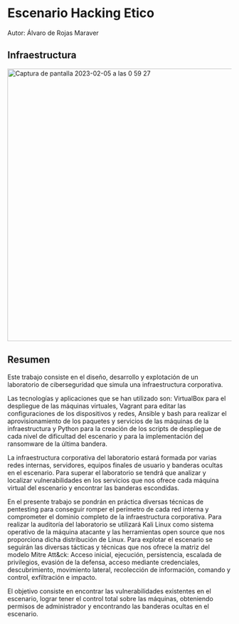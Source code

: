 # Escenario Hacking Etico
Autor: Álvaro de Rojas Maraver

## Infraestructura
<img width="612" alt="Captura de pantalla 2023-02-05 a las 0 59 27" src="https://user-images.githubusercontent.com/105986456/216794651-c78f6693-3bc5-425a-bbdb-3a1f1ffb13a8.png">

## Resumen

Este trabajo consiste en el diseño, desarrollo y explotación de un laboratorio de ciberseguridad que simula una infraestructura corporativa. 

Las tecnologías y aplicaciones que se han utilizado son: VirtualBox para el despliegue de las máquinas virtuales, Vagrant para editar las configuraciones de los dispositivos y redes, Ansible
y bash para realizar el aprovisionamiento de los paquetes y servicios de las máquinas de la infraestructura y Python para la creación de los scripts de despliegue de cada nivel de dificultad del escenario y para la implementación del ransomware de la última bandera.

La infraestructura corporativa del 
laboratorio estará formada por varias redes internas, servidores, equipos finales de usuario y banderas ocultas en el escenario. Para superar el laboratorio se tendrá que analizar y localizar vulnerabilidades en los servicios que nos ofrece cada máquina virtual del escenario y encontrar las banderas escondidas.

En el presente trabajo se pondrán en práctica diversas técnicas de pentesting para conseguir romper el perímetro de cada red interna y comprometer el dominio completo de la infraestructura corporativa. Para realizar la auditoría del laboratorio se utilizará Kali Linux como sistema operativo de la máquina atacante y las herramientas open source que nos proporciona dicha distribución de Linux. Para explotar el escenario se seguirán las diversas tácticas y técnicas que nos ofrece la matriz del modelo Mitre Att&ck: Acceso inicial, ejecución, persistencia, escalada de privilegios, evasión de la defensa, acceso mediante credenciales, descubrimiento, movimiento lateral, recolección de información, comando y control, exfiltración e impacto.

El objetivo consiste en encontrar las vulnerabilidades existentes en el escenario, lograr tener el control total sobre las máquinas, obteniendo permisos de administrador y encontrando las banderas ocultas en el escenario.
